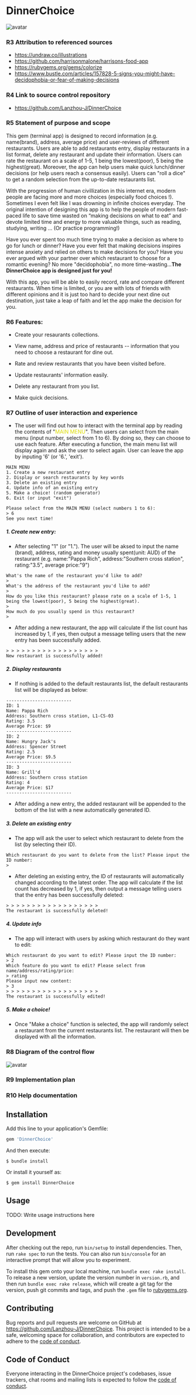 # DinnerChoice

![avatar](docs/Dinner_choice.png)

### R3 Attribution to referenced sources

* https://undraw.co/illustrations
* https://github.com/harrisonmalone/harrisons-food-app
* https://rubygems.org/gems/colorize
* https://www.bustle.com/articles/157828-5-signs-you-might-have-decidophobia-or-fear-of-making-decisions

### R4 Link to source control repository

* https://github.com/Lanzhou-J/DinnerChoice

### R5 Statement of purpose and scope

This gem (terminal app) is designed to record information (e.g. name(brand), address, average price) and user-reviews of different restaurants. Users are able to add restaurants entry, display restaurants in a list format, delete any restaurant and update their information. Users can rate the restaurant on a scale of 1-5, 1 being the lowest(poor), 5 being the highest(great). Moreover, the app can help users make quick lunch/dinner decisions (or help users reach a consensus easily). Users can "roll a dice" to get a random selection from the up-to-date restaurants list.

With the progression of human civillization in this internet era, modern people are facing more and more choices (especially food choices !). Sometimes I even felt like I was drowning in infinite choices everyday. The original intention of designing this app is to help the people of modern fast-paced life to save time wasted on “making decisions on what to eat” and devote limited time and energy to more valuable things, such as reading, studying, writing ... (Or practice programming!)

Have you ever spent too much time trying to make a decision as where to go for lunch or dinner? Have you ever felt that making decisions inspires intense anxiety and relied on others to make decisions for you? Have you ever argued with your partner over which restaurant to choose for a romantic evening? No more "decidophobia", no more time-wasting...**The DinnerChoice app is designed just for you!**

With this app, you will be able to easily record, rate and compare different restaurants. When time is limited, or you are with lots of friends with different opinions and it is just too hard to decide your next dine out destination, just take a leap of faith and let the app make the decision for you.

### R6 Features:
* Create your resaurants collections.

* View name, address and price of restaurants -- information that you need to choose a restaurant for dine out.

* Rate and review restaurants that you have been visited before.
* Update restaurants' information easily.

* Delete any restaurant from you list.

* Make quick decisions.

### R7 Outline of user interaction and experience

 * The user will find out how to interact with the terminal app by reading the contents of "<font color="#dddd00">MAIN MENU</font>". Then users can select from the main menu (input number, select from 1 to 6). By doing so, they can choose to use each feature. After executing a function, the main menu list will display again and ask the user to select again. User can leave the app by inputing '6' (or '6.', 'exit').

 ```
MAIN MENU
1. Create a new restaurant entry
2. Display or search restaurants by key words
3. Delete an existing entry
4. Update info of an existing entry
5. Make a choice! (random generator)
6. Exit (or input "exit")

Please select from the MAIN MENU (select numbers 1 to 6):
> 6
See you next time!
```
##### 1. Create new entry: 
* After selecting "1" (or "1."). The user will be aksed to input the name (brand), address, rating and money usually spent(unit: AUD) of the restaurant (e.g. name:"Pappa Rich", address:"Southern cross station", rating:"3.5", average price:"9")
```
What's the name of the restaurant you'd like to add?
> 
What's the address of the restaurant you'd like to add?
> 
How do you like this restaurant? please rate on a scale of 1-5, 1 being the lowest(poor), 5 being the highest(great).
> 
How much do you usually spend in this restaurant?
> 
```
* After adding a new restaurant, the app will calculate if the list count has increased by 1, if yes, then output a message telling users that the new entry has been successfully added.
```
> > > > > > > > > > > > > > > > > > 
New restaurant is successfully added!
```
##### 2. Display restaurants
* If nothing is added to the default restaurants list, the default restaurants list will be displayed as below:
```
-------------------------
ID: 1
Name: Pappa Rich
Address: Southern cross station, L1-CS-03
Rating: 3.5
Average Price: $9
-------------------------
ID: 2
Name: Hungry Jack's
Address: Spencer Street
Rating: 2.5
Average Price: $9.5
-------------------------
ID: 3
Name: Grill'd
Address: Southern cross station
Rating: 4
Average Price: $17
-------------------------
```
* After adding a new entry, the added restaurant will be appended to the bottom of the list with a new automatically generated ID.

##### 3. Delete an existing entry
* The app will ask the user to select which restaurant to delete from the list (by selecting their ID).
```
Which restaurant do you want to delete from the list? Please input the ID number:
> 
```
* After deleting an existing entry, the ID of restaurants will automatically changed according to the latest order. The app will calculate if the list count has decreased by 1, if yes, then output a message telling users that the entry has been successfully deleted:
```
> > > > > > > > > > > > > > > > > > 
The restaurant is successfully deleted!
```
##### 4. Update info
* The app will interact with users by asking which restaurant do they want to edit:
```
Which restaurant do you want to edit? Please input the ID number:
> 2
Which feature do you want to edit? Please select from name/address/rating/price:
> rating
Please input new content:
> 3
> > > > > > > > > > > > > > > > > > 
The restaurant is successfully edited!
```

##### 5. Make a choice!
* Once "Make a choice" function is selected, the app will randomly select a restaurant from the current restaurants list. The restaurant will then be displayed with all the information.

### R8 Diagram of the control flow

![avatar](docs/Activity_Diagram.png)

### R9 Implementation plan

### R10 Help documentation

## Installation

Add this line to your application's Gemfile:

```ruby
gem 'DinnerChoice'
```

And then execute:

    $ bundle install

Or install it yourself as:

    $ gem install DinnerChoice

## Usage

TODO: Write usage instructions here

## Development

After checking out the repo, run `bin/setup` to install dependencies. Then, run `rake spec` to run the tests. You can also run `bin/console` for an interactive prompt that will allow you to experiment.

To install this gem onto your local machine, run `bundle exec rake install`. To release a new version, update the version number in `version.rb`, and then run `bundle exec rake release`, which will create a git tag for the version, push git commits and tags, and push the `.gem` file to [rubygems.org](https://rubygems.org).

## Contributing

Bug reports and pull requests are welcome on GitHub at https://github.com/Lanzhou-J/DinnerChoice. This project is intended to be a safe, welcoming space for collaboration, and contributors are expected to adhere to the [code of conduct](https://github.com/[USERNAME]/DinnerChoice/blob/master/CODE_OF_CONDUCT.md).

## Code of Conduct

Everyone interacting in the DinnerChoice project's codebases, issue trackers, chat rooms and mailing lists is expected to follow the [code of conduct](https://github.com/[USERNAME]/DinnerChoice/blob/master/CODE_OF_CONDUCT.md).
